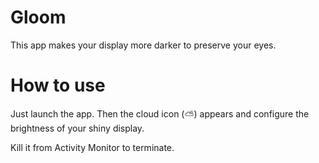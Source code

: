 # Gloom
This app makes your display more darker to preserve your eyes.

# How to use
Just launch the app. Then the cloud icon (⛅️) appears and configure the brightness of your shiny display.

Kill it from Activity Monitor to terminate.

